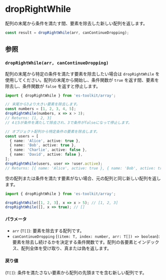 # dropRightWhile

配列の末尾から条件を満たす間、要素を除去した新しい配列を返します。

```typescript
const result = dropRightWhile(arr, canContinueDropping);
```

## 参照

### `dropRightWhile(arr, canContinueDropping)`

配列の末尾から特定の条件を満たす要素を除去したい場合は `dropRightWhile` を使用してください。配列の末尾から開始し、条件関数が `true` を返す間、要素を除去し、条件関数が `false` を返すと停止します。

```typescript
import { dropRightWhile } from 'es-toolkit/array';

// 末尾から3より大きい要素を除去します。
const numbers = [1, 2, 3, 4, 5];
dropRightWhile(numbers, x => x > 3);
// Returns: [1, 2, 3]
// 4と5が条件を満たして除去され、3で条件がfalseになって停止します。

// オブジェクト配列から特定条件の要素を除去します。
const users = [
  { name: 'Alice', active: true },
  { name: 'Bob', active: true },
  { name: 'Charlie', active: false },
  { name: 'David', active: false },
];
dropRightWhile(users, user => !user.active);
// Returns: [{ name: 'Alice', active: true }, { name: 'Bob', active: true }]
```

空の配列または条件を満たす要素がない場合、元の配列と同じ新しい配列を返します。

```typescript
import { dropRightWhile } from 'es-toolkit/array';

dropRightWhile([1, 2, 3], x => x > 5); // [1, 2, 3]
dropRightWhile([], x => true); // []
```

#### パラメータ

- `arr` (`T[]`): 要素を除去する配列です。
- `canContinueDropping` (`(item: T, index: number, arr: T[]) => boolean`): 要素を除去し続けるかを決定する条件関数です。配列の各要素とインデックス、配列全体を受け取り、真または偽を返します。

#### 戻り値

(`T[]`): 条件を満たさない要素から配列の先頭までを含む新しい配列です。
